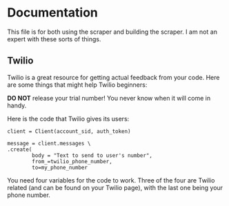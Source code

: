 # Documentation

This file is for both using the scraper and building the scraper. I am not an expert with these sorts of things.

## Twilio
Twilio is a great resource for getting actual feedback from your code. Here are some things that might help Twilio beginners:

**DO NOT** release your trial number! You never know when it will come in handy.

Here is the code that Twilio gives its users:
```
client = Client(account_sid, auth_token)

message = client.messages \
.create(
        body = "Text to send to user's number",
        from_=twilio_phone_number,
        to=my_phone_number
```
You need four variables for the code to work. Three of the four are Twilio related (and can be found on your Twilio page), with the last one being your phone number.
